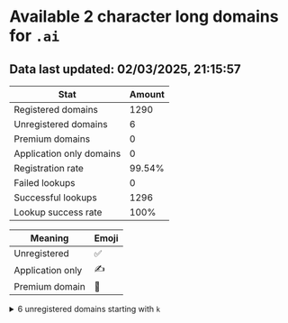 # Available 2 character long domains for `.ai`

## Data last updated: 02/03/2025, 21:15:57

|Stat|Amount|
|--|--|
|Registered domains|1290|
|Unregistered domains|6|
|Premium domains|0|
|Application only domains|0|
|Registration rate|99.54%|
|Failed lookups|0|
|Successful lookups|1296|
|Lookup success rate|100%|


|Meaning|Emoji|
|--|--|
|Unregistered|:white_check_mark:|
|Application only|:writing_hand:|
|Premium domain|:gem:|

<details>
<summary>6 unregistered domains starting with <bold><code>k</code></bold></summary>

|Type|Domain|
|--|--|
|:white_check_mark:|`k0.ai`|
|:white_check_mark:|`k1.ai`|
|:white_check_mark:|`k2.ai`|
|:white_check_mark:|`kx.ai`|
|:white_check_mark:|`ky.ai`|
|:white_check_mark:|`kz.ai`|
</details>
